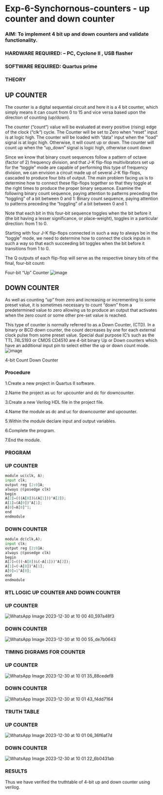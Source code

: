 # Exp-6-Synchornous-counters - up counter and down counter 
### AIM: To implement 4 bit up and down counters and validate  functionality.
### HARDWARE REQUIRED:  – PC, Cyclone II , USB flasher
### SOFTWARE REQUIRED:   Quartus prime
### THEORY 

## UP COUNTER 
The counter is a digital sequential circuit and here it is a 4 bit counter, which simply means it can count from 0 to 15 and vice versa based upon the direction of counting (up/down). 

The counter (“count“) value will be evaluated at every positive (rising) edge of the clock (“clk“) cycle.
The Counter will be set to Zero when “reset” input is at logic high.
The counter will be loaded with “data” input when the “load” signal is at logic high. Otherwise, it will count up or down.
The counter will count up when the “up_down” signal is logic high, otherwise count down

Since we know that binary count sequences follow a pattern of octave (factor of 2) frequency division, and that J-K flip-flop multivibrators set up for the “toggle” mode are capable of performing this type of frequency division, we can envision a circuit made up of several J-K flip-flops, cascaded to produce four bits of output.
The main problem facing us is to determine how to connect these flip-flops together so that they toggle at the right times to produce the proper binary sequence.
Examine the following binary count sequence, paying attention to patterns preceding the “toggling” of a bit between 0 and 1:
Binary count sequence, paying attention to patterns preceding the “toggling” of a bit between 0 and 1.

Note that each bit in this four-bit sequence toggles when the bit before it (the bit having a lesser significance, or place-weight), toggles in a particular direction: from 1 to 0.



 
 

Starting with four J-K flip-flops connected in such a way to always be in the “toggle” mode, we need to determine how to connect the clock inputs in such a way so that each succeeding bit toggles when the bit before it transitions from 1 to 0.

The Q outputs of each flip-flop will serve as the respective binary bits of the final, four-bit count:

 
 

Four-bit “Up” Counter
![image](https://user-images.githubusercontent.com/36288975/169644758-b2f4339d-9532-40c5-af40-8f4f8c942e2c.png)



## DOWN COUNTER 

As well as counting “up” from zero and increasing or incrementing to some preset value, it is sometimes necessary to count “down” from a predetermined value to zero allowing us to produce an output that activates when the zero count or some other pre-set value is reached.

This type of counter is normally referred to as a Down Counter, (CTD). In a binary or BCD down counter, the count decreases by one for each external clock pulse from some preset value. Special dual purpose IC’s such as the TTL 74LS193 or CMOS CD4510 are 4-bit binary Up or Down counters which have an additional input pin to select either the up or down count mode.
![image](https://user-images.githubusercontent.com/36288975/169644844-1a14e123-7228-4ed8-81a9-eb937dff4ac8.png)


4-bit Count Down Counter
### Procedure
1.Create a new project in Quartus II software.

2.Name the project as uc for upcounter and dc for downcounter.

3.Create a new Verilog HDL file in the project file.

4.Name the module as dc and uc for downcounter and upcounter.

5.Within the module declare input and output variables. 

6.Complete the program.

7.End the module.
### PROGRAM
### UP COUNTER
```python
module uc(clk, A);
input clk;
output reg [2:0]A;
always @(posedge clk)
begin
A[2]=(((A[0])&(A[1]))^A[2]);
A[1]=(A[0])^A[1];
A[0]=A[0]^1;
end
endmodule
```
### DOWN COUNTER  
```PYTHON
module dc(clk,A);
input clk;
output reg [2:0]A;
always @(posedge clk)
begin
A[2]=(((~A[0])&(~A[1]))^A[2]);
A[1]=(~A[0])^A[1];
A[0]=1^A[0];
end
endmodule
```
### RTL LOGIC UP COUNTER AND DOWN COUNTER  
###  UP COUNTER 
![WhatsApp Image 2023-12-30 at 10 00 40_597a48f3](https://github.com/23004027/Exp-7-Synchornous-counters-/assets/138956447/5e559cc8-dbe8-44e2-b276-17c8d030faa2)

###  DOWN COUNTER  

![WhatsApp Image 2023-12-30 at 10 00 55_de7b0643](https://github.com/23004027/Exp-7-Synchornous-counters-/assets/138956447/f03e7228-5486-4193-be9e-0a293ba63a64)


### TIMING DIGRAMS FOR COUNTER  
### UP COUNTER
![WhatsApp Image 2023-12-30 at 10 01 35_88cedef8](https://github.com/23004027/Exp-7-Synchornous-counters-/assets/138956447/3760fb80-cfcb-47fa-925d-4031753f6a0e)
###  DOWN COUNTER  

![WhatsApp Image 2023-12-30 at 10 01 43_f4dd7164](https://github.com/23004027/Exp-7-Synchornous-counters-/assets/138956447/b58043cb-f08a-47f6-a681-f542d5096c79)
### TRUTH TABLE 
### UP COUNTER
![WhatsApp Image 2023-12-30 at 10 01 06_36f6af7d](https://github.com/23004027/Exp-7-Synchornous-counters-/assets/138956447/494109fb-cd55-403c-95d6-0e32e3f47b9c)

### DOWN COUNTER
![WhatsApp Image 2023-12-30 at 10 01 22_6b0431ab](https://github.com/23004027/Exp-7-Synchornous-counters-/assets/138956447/50fad036-347e-44fc-8b8d-b62da485887a)

### RESULTS 
Thus we have verified the truthtable of 4-bit up and down counter using verilog.
